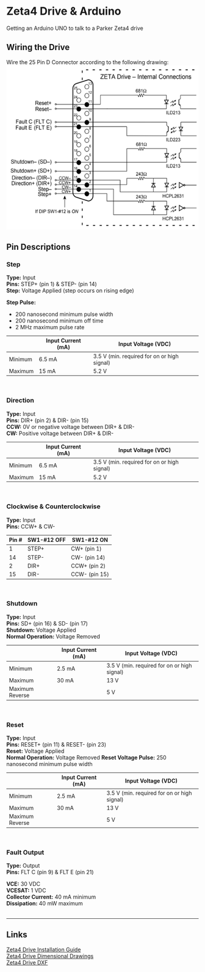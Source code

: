 # Zeta4 Drive & Arduino

Getting an Arduino UNO to talk to a Parker Zeta4 drive

## Wiring the Drive
Wire the 25 Pin D Connector according to the following drawing:
![25_pin_D_connector_functions.png](docs/25_pin_D_connector_functions.png)

## Pin Descriptions
### Step
**Type:** Input  
**Pins:** STEP+ (pin 1) & STEP- (pin 14)  
**Step:** Voltage Applied (step occurs on rising edge)

**Step Pulse:** 
*  200 nanosecond minimum pulse width  
* 200 nanosecond minimum off time  
* 2 MHz maximum pulse rate  

&nbsp;          | Input Current (mA)  |   Input Voltage (VDC)
----------------|---------------------|--------------------------
Minimum         | 6.5 mA              | 3.5 V (min. required for on or high signal)
Maximum         | 15 mA               | 5.2 V
<br/>


### Direction
**Type:** Input  
**Pins:** DIR+ (pin 2) & DIR- (pin 15)  
**CCW:** 0V or negative voltage between DIR+ & DIR-  
**CW:** Positive voltage between DIR+ & DIR-  

&nbsp;          | Input Current (mA)  |   Input Voltage (VDC)
----------------|---------------------|--------------------------
Minimum         | 6.5 mA              | 3.5 V (min. required for on or high signal)
Maximum         | 15 mA               | 5.2 V
<br/>


### Clockwise & Counterclockwise
**Type:** Input  
**Pins:** CCW+ & CW-  

Pin # | SW1-#12 OFF     | SW1-#12 ON
------|-----------------|---------------------------------
1     | STEP+           | CW+ (pin 1)
14    | STEP-           | CW- (pin 14)
2     | DIR+            | CCW+ (pin 2)
15    | DIR-            | CCW- (pin 15)
<br/>


### Shutdown
**Type:** Input  
**Pins:** SD+ (pin 16) & SD- (pin 17)  
**Shutdown:** Voltage Applied  
**Normal Operation:** Voltage Removed  

&nbsp;          | Input Current (mA)  |   Input Voltage (VDC)
----------------|---------------------|--------------------------
Minimum         | 2.5 mA              | 3.5 V (min. required for on or high signal)
Maximum         | 30 mA               | 13 V
Maximum Reverse |                     | 5 V
<br/>


### Reset
**Type:** Input  
**Pins:** RESET+ (pin 11) & RESET- (pin 23)  
**Reset:** Voltage Applied  
**Normal Operation:** Voltage Removed
**Reset Voltage Pulse:** 250 nanosecond minimum pulse width  

&nbsp;          | Input Current (mA)  |   Input Voltage (VDC)
----------------|---------------------|--------------------------
Minimum         | 2.5 mA              | 3.5 V (min. required for on or high signal)
Maximum         | 30 mA               | 13 V
Maximum Reverse |                     | 5 V
<br/>


### Fault Output
**Type:** Output  
**Pins:** FLT C (pin 9) & FLT E (pin 21)  

**VCE:** 30 VDC  
**VCESAT:** 1 VDC  
**Collector Current:** 40 mA minimum  
**Dissipation:** 40 mW maximum  
<br/>


---
## Links
[Zeta4 Drive Installation Guide](http://divapps.parker.com/divapps/emn/download/ZETA_Rev_A_Entire.pdf)  
[Zeta4 Drive Dimensional Drawings](https://www.parkermotion.com/literature/pdf/pg121_zeta_dim.pdf)  
[Zeta4 Drive DXF](http://www.parkermotion.com/bbs/Dxf/ZETA.ZIP)  